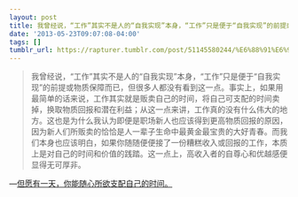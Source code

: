 ```yaml
---
layout: post
title: 我曾经说，“工作”其实不是人的“自我实现”本身，“工作”只是便于“自我实现”的前提或物质保障而已，但很多人都没有看到这一点。事实上，如果用最简单的话来说，工作其实就是贩卖自己的时间，将自己可支配的时间卖掉，换取物质回报和潜在利益；从这一点来讲，工作真的没有什么伟大的地方。这也是为什么我认为即便是职场新人也应该得到更高物质回报的原因，因为新人们所贩卖的恰恰是人一辈子生命中最黄金最宝贵的大好青春。而我们本身也应该明白，如果你随随便便接了一份糟糕收入或回报的工作，本质上是对自己的时间和价值的践踏。这一点上，高收入者的自尊心和优越感便显得无可厚非。
date: '2013-05-23T09:07:08-04:00'
tags: []
tumblr_url: https://rapturer.tumblr.com/post/51145580244/%E6%88%91%E6%9B%BE%E7%BB%8F%E8%AF%B4%E5%B7%A5%E4%BD%9C%E5%85%B6%E5%AE%9E%E4%B8%8D%E6%98%AF%E4%BA%BA%E7%9A%84%E8%87%AA%E6%88%91%E5%AE%9E%E7%8E%B0%E6%9C%AC%E8%BA%AB%E5%B7%A5%E4%BD%9C%E5%8F%AA%E6%98%AF%E4%BE%BF%E4%BA%8E%E8%87%AA%E6%88%91%E5%AE%9E%E7%8E%B0%E7%9A%84%E5%89%8D%E6%8F%90%E6%88%96%E7%89%A9%E8%B4%A8%E4%BF%9D%E9%9A%9C%E8%80%8C%E5%B7%B2%E4%BD%86%E5%BE%88
---
```

> 我曾经说，“工作”其实不是人的“自我实现”本身，“工作”只是便于“自我实现”的前提或物质保障而已，但很多人都没有看到这一点。事实上，如果用最简单的话来说，工作其实就是贩卖自己的时间，将自己可支配的时间卖掉，换取物质回报和潜在利益；从这一点来讲，工作真的没有什么伟大的地方。这也是为什么我认为即便是职场新人也应该得到更高物质回报的原因，因为新人们所贩卖的恰恰是人一辈子生命中最黄金最宝贵的大好青春。而我们本身也应该明白，如果你随随便便接了一份糟糕收入或回报的工作，本质上是对自己的时间和价值的践踏。这一点上，高收入者的自尊心和优越感便显得无可厚非。

—[但愿有一天，你能随心所欲支配自己的时间。](http://www.douban.com/note/277417891/)
